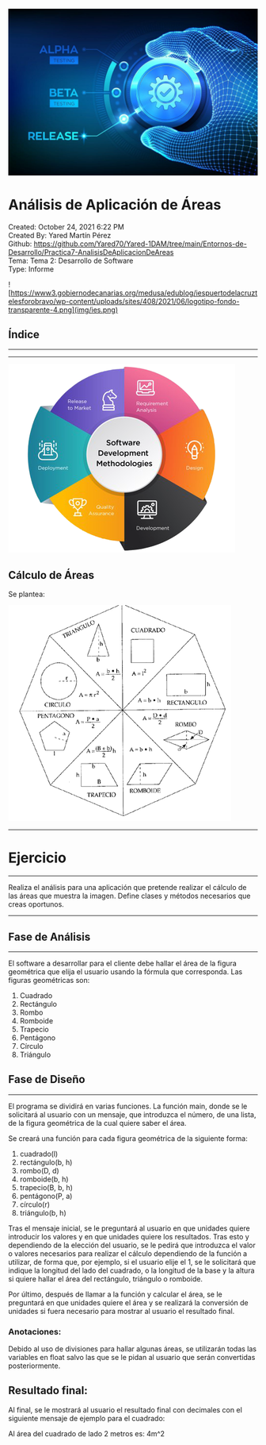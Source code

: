 ![img](img/portada.jpg)

# Análisis de Aplicación de Áreas

Created: October 24, 2021 6:22 PM  
Created By: Yared Martín Pérez  
Github: https://github.com/Yared70/Yared-1DAM/tree/main/Entornos-de-Desarrollo/Practica7-AnalisisDeAplicacionDeAreas  
Tema: Tema 2: Desarrollo de Software  
Type: Informe  

![https://www3.gobiernodecanarias.org/medusa/edublog/iespuertodelacruztelesforobravo/wp-content/uploads/sites/408/2021/06/logotipo-fondo-transparente-4.png](img/ies.png)

## Índice

---

---

![software-development-life-cycle-removebg-preview.png](img/software-development-life-cycle-removebg-preview.png)

## **Cálculo de Áreas**

Se plantea:

![68747470733a2f2f7777772e70726f6665736f72656e6c696e65612e636c2f67656f6d6574726961696d6167656e2f617265617330312e676966.gif](img/68747470733a2f2f7777772e70726f6665736f72656e6c696e65612e636c2f67656f6d6574726961696d6167656e2f617265617330312e676966.gif)

---

# Ejercicio

---

Realiza el análisis para una aplicación que pretende realizar el cálculo de las áreas que muestra la imagen. Define clases y métodos necesarios que creas oportunos.

---

## Fase de Análisis

---

El software a desarrollar para el cliente debe hallar el área de la figura geométrica que elija el usuario usando la fórmula que corresponda. Las figuras geométricas son:

1. Cuadrado
2. Rectángulo
3. Rombo
4. Romboide
5. Trapecio
6. Pentágono
7. Círculo
8. Triángulo

## Fase de Diseño

---

El programa se dividirá en varias funciones. La función main, donde se le solicitará al usuario con un mensaje, que introduzca el número, de una lista, de la figura geométrica de la cual quiere saber el área. 

Se creará una función para cada figura geométrica de la siguiente forma:

1. cuadrado(l)
2. rectángulo(b, h)
3. rombo(D, d)
4. romboide(b, h)
5. trapecio(B, b, h)
6. pentágono(P, a)
7. círculo(r)
8. triángulo(b, h)

Tras el mensaje inicial, se le preguntará al usuario en que unidades quiere introducir los valores y en que unidades quiere los resultados. Tras esto y dependiendo de la elección del usuario, se le pedirá que introduzca el valor o valores necesarios para realizar el cálculo dependiendo de la función a utilizar, de forma que, por ejemplo, si el usuario elije el 1, se le solicitará que indique la longitud del lado del cuadrado, o la longitud de la base y la altura si quiere hallar el área del rectángulo, triángulo o romboide.

Por último, después de llamar a la función y calcular el área, se le preguntará en que unidades quiere el área y se realizará la conversión de unidades si fuera necesario para mostrar al usuario el resultado final.

### Anotaciones:

Debido al uso de divisiones para hallar algunas áreas, se utilizarán todas las variables en float salvo las que se le pidan al usuario que serán convertidas posteriormente.

## Resultado final:

 Al final, se le mostrará al usuario el resultado final con decimales con el siguiente mensaje de ejemplo para el cuadrado:

Al área del cuadrado de lado 2 metros es: 4m^2

